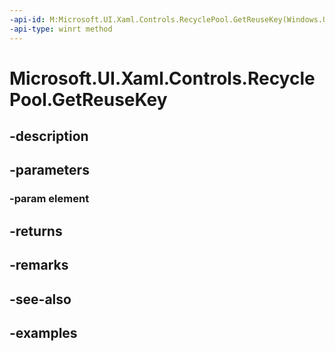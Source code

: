 ```yaml
---
-api-id: M:Microsoft.UI.Xaml.Controls.RecyclePool.GetReuseKey(Windows.UI.Xaml.UIElement)
-api-type: winrt method
---
```


<!-- Method syntax.
public string RecyclePool.GetReuseKey(UIElement element)
-->

# Microsoft.UI.Xaml.Controls.RecyclePool.GetReuseKey

## -description

## -parameters
### -param element

## -returns

## -remarks

## -see-also

## -examples

